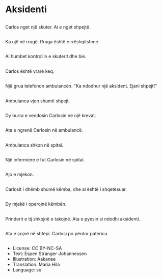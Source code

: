 # Aksidenti

##
Carlos nget një skuter. Ai e nget shpejtë.

##
Ka ujë në rrugë. Rruga është e rrëshqitshme.

##
Ai humbet kontrollin e skuterit dhe bie.

##
Carlos është vrarë keq.

##
Një grua telefonon ambulancën. "Ka ndodhur një aksident. Ejani shpejt!"

##
Ambulanca vjen shumë shpejt.

##
Dy burra e vendosin Carlosin në një krevat.

##
Ata e ngrenë Carlosin në ambulancë.

##
Ambulanca shkon në spital.

##
Një infermiere e fut Carlosin në spital.

##
Ajo e mjekon.

##
Carlosit i dhëmb shumë këmba, dhe ai është i shqetësuar.

##
Dy mjekë i operojnë këmbën.

##
Prinderit e tij shkojnë e takojnë. Ata e pyesin si ndodhi aksidenti.

##
Ata e çojnë në shtëpi. Carlosi po përdor paterica.

##
* License: CC BY-NC-SA
* Text: Espen Stranger-Johannessen
* Illustration: Aakanee
* Translation: Maria Hila
* Language: sq
